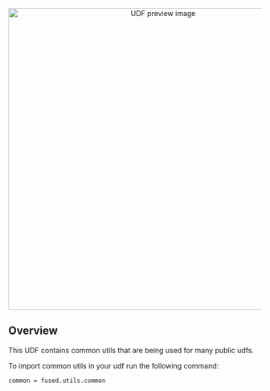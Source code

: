 <!--fused:preview-->
<p align="center"><img src="https://fused-magic.s3.us-west-2.amazonaws.com/thumbnails/udfs-staging/Fused_Logo.png" width="600" alt="UDF preview image"></p>

<!--fused:readme-->
## Overview

This UDF contains common utils that are being used for many public udfs.


To import common utils in your udf run the following command:

`common = fused.utils.common`

